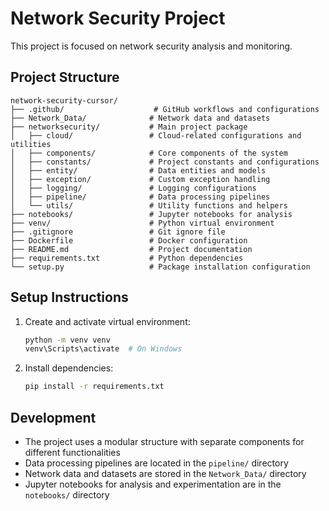 # Network Security Project

This project is focused on network security analysis and monitoring.

## Project Structure

```
network-security-cursor/
├── .github/                    # GitHub workflows and configurations
├── Network_Data/              # Network data and datasets
├── networksecurity/           # Main project package
│   ├── cloud/                 # Cloud-related configurations and utilities
│   ├── components/            # Core components of the system
│   ├── constants/             # Project constants and configurations
│   ├── entity/                # Data entities and models
│   ├── exception/             # Custom exception handling
│   ├── logging/               # Logging configurations
│   ├── pipeline/              # Data processing pipelines
│   └── utils/                 # Utility functions and helpers
├── notebooks/                 # Jupyter notebooks for analysis
├── venv/                      # Python virtual environment
├── .gitignore                 # Git ignore file
├── Dockerfile                 # Docker configuration
├── README.md                  # Project documentation
├── requirements.txt           # Python dependencies
└── setup.py                   # Package installation configuration
```

## Setup Instructions

1. Create and activate virtual environment:
   ```bash
   python -m venv venv
   venv\Scripts\activate  # On Windows
   ```

2. Install dependencies:
   ```bash
   pip install -r requirements.txt
   ```

## Development

- The project uses a modular structure with separate components for different functionalities
- Data processing pipelines are located in the `pipeline/` directory
- Network data and datasets are stored in the `Network_Data/` directory
- Jupyter notebooks for analysis and experimentation are in the `notebooks/` directory

